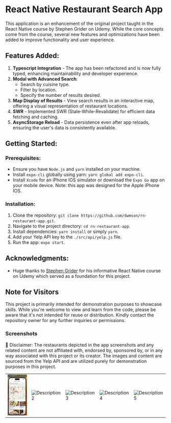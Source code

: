 # React Native Restaurant Search App

This application is an enhancement of the original project taught in the React Native course by Stephen Grider on Udemy. While the core concepts come from the course, several new features and optimizations have been added to improve functionality and user experience.

## Features Added:
1. **Typescript Integration** - The app has been refactored and is now fully typed, enhancing maintainability and developer experience.
2. **Modal with Advanced Search**:
   - Search by cuisine type.
   - Filter by location.
   - Specify the number of results desired.
3. **Map Display of Results** - View search results in an interactive map, offering a visual representation of restaurant locations.
4. **SWR** - Implemented SWR (Stale-While-Revalidate) for efficient data fetching and caching.
5. **AsyncStorage Reload** - Data persistence even after app reloads, ensuring the user's data is consistently available.

## Getting Started:

### Prerequisites:
- Ensure you have `Node.js` and `yarn` installed on your machine.
- Install `expo-cli` globally using yarn: `yarn global add expo-cli`.
- Install `Xcode` for an iPhone IOS simulator or download the `Expo Go` app on your mobile device. Note: this app was designed for the Apple iPhone IOS.

### Installation:
1. Clone the repository: `git clone https://github.com/dwmson/rn-restaurant-app.git`.
2. Navigate to the project directory: `cd rn-restaurant-app`.
3. Install dependencies: `yarn install` or simply `yarn`.
4. Add your Yelp API key to the `./src/api/yelp.js` file.
5. Run the app: `expo start`.

## Acknowledgments:
- Huge thanks to [Stephen Grider](https://www.udemy.com/user/sgslo/) for his informative React Native course on Udemy which served as a foundation for this project.

## Note for Visitors

This project is primarily intended for demonstration purposes to showcase skills. While you're welcome to view and learn from the code, please be aware that it's not intended for reuse or distribution. Kindly contact the repository owner for any further inquiries or permissions.

### Screenshots
🚫 Disclaimer: The restaurants depicted in the app screenshots and any related content are not affiliated with, endorsed by, sponsored by, or in any way associated with this project or its creator. The images and content are sourced from the Yelp API and are utilized purely for demonstration purposes in this project.

<div align="center">
<table>
  <tr>
    <td><img src="./screenshots/Screen1.png" alt="Description 1" width="100"/></td>
    <td><img src="path_to_image2.png" alt="Description 2" width="100"/></td>
    <td><img src="path_to_image3.png" alt="Description 3" width="100"/></td>
    <td><img src="path_to_image4.png" alt="Description 4" width="100"/></td>
    <td><img src="path_to_image5.png" alt="Description 5" width="100"/></td>
  </tr>
</table>
</div>


